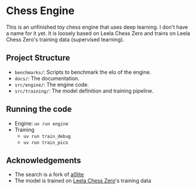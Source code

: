 # Chess Engine

This is an unfinished toy chess engine that uses deep learning. I don't have a name for it yet. It is loosely based on Leela Chess Zero and trains on Leela Chess Zero's training data (supervised learning).

## Project Structure

- `benchmarks/`: Scripts to benchmark the elo of the engine.
- `docs/`: The documentation.
- `src/engine/`: The engine code.
- `src/training/`: The model definition and training pipeline.

## Running the code

- Engine: `uv run engine`
- Training
  - `uv run train_debug`
  - `uv run train_pico`

## Acknowledgements

- The search is a fork of [a0lite](https://github.com/dkappe/a0lite/tree/master)
- The model is trained on [Leela Chess Zero](https://lczero.org)'s training data
